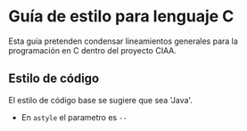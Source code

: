 # Guía de estilo para lenguaje C
Esta guía pretenden condensar lineamientos generales para la programación en C dentro del proyecto CIAA.
## Estilo de código
El estilo de código base se sugiere que sea 'Java'.
 - En `astyle` el parametro es `--`
<!--stackedit_data:
eyJoaXN0b3J5IjpbMzA4Njk2ODYwXX0=
-->